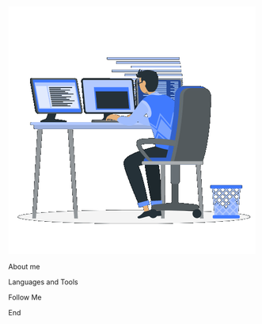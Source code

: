 ![Header](https://github.com/Mikle-04/Mikle-04/blob/main/assets/android.gif)

About me

Languages and Tools

Follow Me

End
